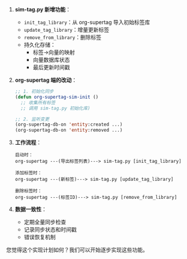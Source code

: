 
1. **sim-tag.py 新增功能**：
   - `init_tag_library`：从 org-supertag 导入初始标签库
   - `update_tag_library`：增量更新标签
   - `remove_from_library`：删除标签
   - 持久化存储：
     - 标签->向量的映射
     - 向量数据库状态
     - 最后更新时间戳

2. **org-supertag 端的改动**：
   ```lisp
   ;; 1. 初始化同步
   (defun org-supertag-sim-init ()
     ;; 收集所有标签
     ;; 调用 sim-tag.py 初始化库)

   ;; 2. 监听变更
   (org-supertag-db-on 'entity:created ...)
   (org-supertag-db-on 'entity:removed ...)
   ```

3. **工作流程**：
   ```
   启动时：
   org-supertag ---(导出标签列表)---> sim-tag.py [init_tag_library]
   
   添加标签时：
   org-supertag ---(新标签)---> sim-tag.py [update_tag_library]
   
   删除标签时：
   org-supertag ---(标签ID)---> sim-tag.py [remove_from_library]
   ```

4. **数据一致性**：
   - 定期全量同步检查
   - 记录同步状态和时间戳
   - 错误恢复机制

您觉得这个实现计划如何？我们可以开始逐步实现这些功能。
